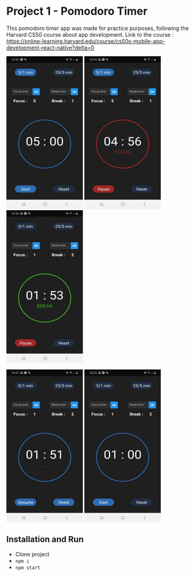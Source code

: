 # Project 1 - Pomodoro Timer

This pomodoro timer app was made for practice purposes, following the Harvard CS50 course about app development. 
Link to the course : https://online-learning.harvard.edu/course/cs50s-mobile-app-development-react-native?delta=0



<p float="left">
  <img src="ScreenShots/pomodoro_timer_screen_01.jpg" alt="alt text" width="200" height="400">
  <img src="ScreenShots/pomodoro_timer_screen_02.jpg" alt="alt text" width="200" height="400">
  <img src="ScreenShots/pomodoro_timer_screen_03.jpg" alt="alt text" width="200" height="400">
</p>

<p float="left">
  <img src="ScreenShots/pomodoro_timer_screen_04.jpg" alt="alt text" width="200" height="400">
  <img src="ScreenShots/pomodoro_timer_screen_05.jpg" alt="alt text" width="200" height="400">
</p>


## Installation and Run

* Clone project
* `npm i`
* `npm start`
